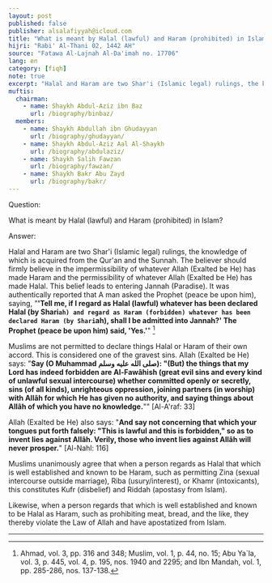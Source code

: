 ```yaml
---
layout: post
published: false
publisher: alsalafiyyah@icloud.com
title: "What is meant by Halal (lawful) and Haram (prohibited) in Islam"
hijri: "Rabi' Al-Thani 02, 1442 AH"
source: "Fatawa Al-Lajnah Al-Da'imah no. 17706"
lang: en
category: [fiqh]
note: true
excerpt: "Halal and Haram are two Shar'i (Islamic legal) rulings, the knowledge of which is acquired from the Qur'an and the Sunnah."
muftis:
  chairman: 
    - name: Shaykh Abdul-Aziz ibn Baz
      url: /biography/binbaz/
  members: 
    - name: Shaykh Abdullah ibn Ghudayyan
      url: /biography/ghudayyan/
    - name: Shaykh Abdul-Aziz Aal Al-Shaykh
      url: /biography/abdulaziz/
    - name: Shaykh Salih Fawzan
      url: /biography/fawzan/
    - name: Shaykh Bakr Abu Zayd
      url: /biography/bakr/
---
```


Question:

What is meant by Halal (lawful) and Haram (prohibited) in Islam? 

Answer: 

Halal and Haram are two Shar'i (Islamic legal) rulings, the knowledge of which is acquired from the Qur'an and the Sunnah. The believer should firmly believe in the impermissibility of whatever Allah (Exalted be He) has made Haram and the permissibility of whatever Allah (Exalted be He) has made Halal. This belief leads to entering Jannah (Paradise). It was authentically reported that A man asked the Prophet (peace be upon him), saying, "**'Tell me, if I regard as Halal (lawful) whatever has been declared Halal (by Shari`ah) and regard as Haram (forbidden) whatever has been declared Haram (by Shari`ah), shall I be admitted into Jannah?' The Prophet (peace be upon him) said, 'Yes.'**" [^1]

Muslims are not permitted to declare things Halal or Haram of their own accord. This is considered one of the gravest sins. Allah (Exalted be He) says: "**Say (O Muhammad صلى الله عليه وسلم): "(But) the things that my Lord has indeed forbidden are Al-Fawâhish (great evil sins and every kind of unlawful sexual intercourse) whether committed openly or secretly, sins (of all kinds), unrighteous oppression, joining partners (in worship) with Allâh for which He has given no authority, and saying things about Allâh of which you have no knowledge.**"" [Al-A'raf: 33]

Allah (Exalted be He) also says: "**And say not concerning that which your tongues put forth falsely: "This is lawful and this is forbidden," so as to invent lies against Allâh. Verily, those who invent lies against Allâh will never prosper.**" [Al-Nahl: 116]

Muslims unanimously agree that when a person regards as Halal that which is well established and known to be Haram, such as permitting Zina (sexual intercourse outside marriage), Riba (usury/interest), or Khamr (intoxicants), this constitutes Kufr (disbelief) and Riddah (apostasy from Islam).

Likewise, when a person regards that which is well established and known to be Halal as Haram, such as prohibiting meat, bread, and the like, they thereby violate the Law of Allah and have apostatized from Islam.

---

[^1]: Ahmad, vol. 3, pp. 316 and 348; Muslim, vol. 1, p. 44, no. 15; Abu Ya`la, vol. 3, p. 445, vol. 4, p. 195, nos. 1940 and 2295; and Ibn Mandah, vol. 1, pp. 285-286, nos. 137-138.
